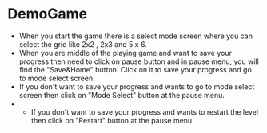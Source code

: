 # DemoGame
- When you start the game there is a select mode screen where you can select the grid like 2x2 , 2x3 and 5 x 6.
- When you are middle of the playing game and want to save your progress then need to click on pause button and in pause menu, you will find the "Save&Home" button. Click on it to save your progress and go to mode select screen.
- If you don't want to save your progress and wants to go to mode select screen then click on "Mode Select" button at the pause menu.
- - If you don't want to save your progress and wants to restart the level then click on "Restart" button at the pause menu.
